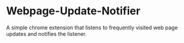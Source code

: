 # Webpage-Update-Notifier
A simple chrome extension that listens to frequently visited web page updates and notifies the listener.
